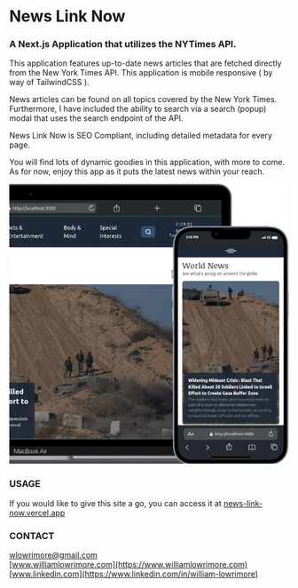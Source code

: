 # News Link Now

### A Next.js Application that utilizes the NYTimes API.

This application features up-to-date news articles that are fetched directly from the New York Times API. This application is mobile responsive ( by way of TailwindCSS ).

News articles can be found on all topics covered by the New York Times. Furthermore, I have included the ability to search via a search (popup) modal that uses the search endpoint of the API.

News Link Now is SEO Compliant, including detailed metadata for every page.

You will find lots of dynamic goodies in this application, with more to come. As for now, enjoy this app as it puts the latest news within your reach.

<img src='public/images/readme-images/example.webp' alt='example of site' />

### USAGE

If you would like to give this site a go, you can access it at [news-link-now.vercel.app](https://news-link-now.vercel.app/)

### CONTACT

[wlowrimore@gmail.com](mailto://wlowrimore@gmail.com)<br>
[www.williamlowrimore.com](https://www.williamlowrimore.com)<br>
[www.linkedin.com](https://www.linkedin.com/in/william-lowrimore)
